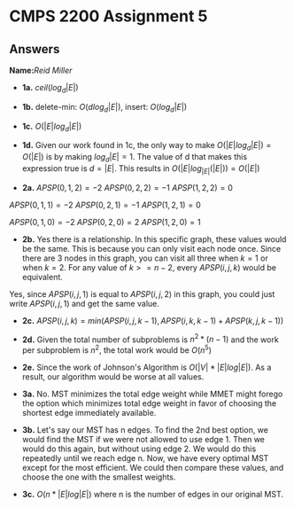 # CMPS 2200 Assignment 5
## Answers

**Name:**_Reid Miller_


- **1a.**
$ceil(log_d{|E|})$

- **1b.**
delete-min: $O(dlog_d{|E|})$, insert: $O(log_d{|E|})$

- **1c.**
$O(|E|log_d{|E|})$

- **1d.**
Given our work found in 1c, the only way to make $O(|E|log_d{|E|})=O(|E|)$ is by making $log_d{|E|}=1$. The value of d that makes this expression true is $d=|E|$. This results in $O(|E|log_{|E|}(|E|))=O(|E|)$

- **2a.**
$APSP(0, 1, 2)=-2$
$APSP(0, 2, 2)=-1$
$APSP(1, 2, 2)=0$

$APSP(0, 1, 1)=-2$
$APSP(0, 2, 1)=-1$
$APSP(1, 2, 1)=0$

$APSP(0, 1, 0)=-2$
$APSP(0, 2, 0)=2$
$APSP(1, 2, 0)=1$

- **2b.**
Yes there is a relationship. In this specific graph, these values would be the same. This is because you can only visit each node once. Since there are 3 nodes in this graph, you can visit all three when $k=1$ or when $k=2$. For any value of $k>=n-2$, every $APSP(i, j, k)$ would be equivalent.

Yes, since $APSP(i, j, 1)$ is equal to $APSP(i, j, 2)$ in this graph, you could just write $APSP(i, j, 1)$ and get the same value.

- **2c.**
$APSP(i, j, k)=min(APSP(i, j, k-1), APSP(i, k, k-1) + APSP(k, j, k-1))$

- **2d.**
Given the total number of subproblems is $n^2*(n-1)$ and the work per subproblem is $n^2$, the total work would be $O(n^5)$

- **2e.**
Since the work of Johnson's Algorithm is $O(|V|*|E|log|E|)$. As a result, our algorithm would be worse at all values.

- **3a.**
No. MST minimizes the total edge weight while MMET might forego the option which minimizes total edge weight in favor of choosing the shortest edge immediately available.

- **3b.**
Let's say our MST has n edges. To find the 2nd best option, we would find the MST if we were not allowed to use edge 1. Then we would do this again, but without using edge 2. We would do this repeatedly until we reach edge n. Now, we have every optimal MST except for the most efficient. We could then compare these values, and choose the one with the smallest weights.

- **3c.**
$O(n*|E|log|E|)$ where n is the number of edges in our original MST.
